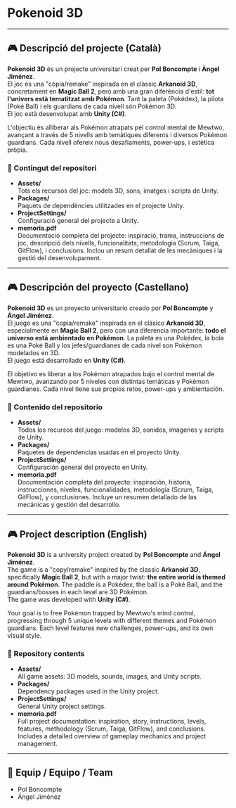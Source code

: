# Pokenoid 3D

---

## 🎮 Descripció del projecte (Català)

**Pokenoid 3D** és un projecte universitari creat per **Pol Boncompte** i **Àngel Jiménez**.  
El joc és una "còpia/remake" inspirada en el clàssic **Arkanoid 3D**, concretament en **Magic Ball 2**, però amb una gran diferència d'estil: **tot l'univers està tematitzat amb Pokémon**. Tant la paleta (Pokédex), la pilota (Poké Ball) i els guardians de cada nivell són Pokémon 3D.  
El joc està desenvolupat amb **Unity (C#)**.

L'objectiu és alliberar als Pokémon atrapats pel control mental de Mewtwo, avançant a través de 5 nivells amb temàtiques diferents i diversos Pokémon guardians. Cada nivell ofereix nous desafiaments, power-ups, i estètica pròpia.

### 📁 Contingut del repositori

- **Assets/**  
  Tots els recursos del joc: models 3D, sons, imatges i scripts de Unity.
- **Packages/**  
  Paquets de dependències utilitzades en el projecte Unity.
- **ProjectSettings/**  
  Configuració general del projecte a Unity.
- **memoria.pdf**  
  Documentació completa del projecte: inspiració, trama, instruccions de joc, descripció dels nivells, funcionalitats, metodologia (Scrum, Taiga, GitFlow), i conclusions. Inclou un resum detallat de les mecàniques i la gestió del desenvolupament.

---

## 🎮 Descripción del proyecto (Castellano)

**Pokenoid 3D** es un proyecto universitario creado por **Pol Boncompte** y **Ángel Jiménez**.  
El juego es una "copia/remake" inspirada en el clásico **Arkanoid 3D**, especialmente en **Magic Ball 2**, pero con una diferencia importante: **todo el universo está ambientado en Pokémon**. La paleta es una Pokédex, la bola es una Poké Ball y los jefes/guardianes de cada nivel son Pokémon modelados en 3D.  
El juego está desarrollado en **Unity (C#)**.

El objetivo es liberar a los Pokémon atrapados bajo el control mental de Mewtwo, avanzando por 5 niveles con distintas temáticas y Pokémon guardianes. Cada nivel tiene sus propios retos, power-ups y ambientación.

### 📁 Contenido del repositorio

- **Assets/**  
  Todos los recursos del juego: modelos 3D, sonidos, imágenes y scripts de Unity.
- **Packages/**  
  Paquetes de dependencias usadas en el proyecto Unity.
- **ProjectSettings/**  
  Configuración general del proyecto en Unity.
- **memoria.pdf**  
  Documentación completa del proyecto: inspiración, historia, instrucciones, niveles, funcionalidades, metodología (Scrum, Taiga, GitFlow), y conclusiones. Incluye un resumen detallado de las mecánicas y gestión del desarrollo.

---

## 🎮 Project description (English)

**Pokenoid 3D** is a university project created by **Pol Boncompte** and **Ángel Jiménez**.  
The game is a "copy/remake" inspired by the classic **Arkanoid 3D**, specifically **Magic Ball 2**, but with a major twist: **the entire world is themed around Pokémon**. The paddle is a Pokédex, the ball is a Poké Ball, and the guardians/bosses in each level are 3D Pokémon.  
The game was developed with **Unity (C#)**.

Your goal is to free Pokémon trapped by Mewtwo's mind control, progressing through 5 unique levels with different themes and Pokémon guardians. Each level features new challenges, power-ups, and its own visual style.

### 📁 Repository contents

- **Assets/**  
  All game assets: 3D models, sounds, images, and Unity scripts.
- **Packages/**  
  Dependency packages used in the Unity project.
- **ProjectSettings/**  
  General Unity project settings.
- **memoria.pdf**  
  Full project documentation: inspiration, story, instructions, levels, features, methodology (Scrum, Taiga, GitFlow), and conclusions. Includes a detailed overview of gameplay mechanics and project management.

---

## 👥 Equip / Equipo / Team

- Pol Boncompte  
- Ángel Jiménez
